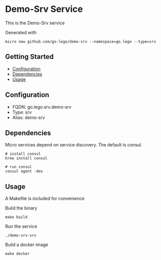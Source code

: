 # Demo-Srv Service

This is the Demo-Srv service

Generated with

```
micro new github.com/go-lego/demo-srv --namespace=go.lego --type=srv
```

## Getting Started

- [Configuration](#configuration)
- [Dependencies](#dependencies)
- [Usage](#usage)

## Configuration

- FQDN: go.lego.srv.demo-srv
- Type: srv
- Alias: demo-srv

## Dependencies

Micro services depend on service discovery. The default is consul.

```
# install consul
brew install consul

# run consul
consul agent -dev
```

## Usage

A Makefile is included for convenience

Build the binary

```
make build
```

Run the service
```
./demo-srv-srv
```

Build a docker image
```
make docker
```